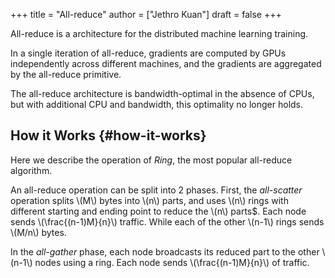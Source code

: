 +++
title = "All-reduce"
author = ["Jethro Kuan"]
draft = false
+++

All-reduce is a architecture for the distributed machine learning training.

In a single iteration of all-reduce, gradients are computed by GPUs
independently across different machines, and the gradients are aggregated by the
all-reduce primitive.

The all-reduce architecture is bandwidth-optimal in the absence of CPUs, but
with additional CPU and bandwidth, this optimality no longer holds.


## How it Works {#how-it-works}

Here we describe the operation of _Ring_, the most popular all-reduce algorithm.

An all-reduce operation can be split into 2 phases. First, the _all-scatter_
operation splits \\(M\\) bytes into \\(n\\) parts, and uses \\(n\\) rings with different
starting and ending point to reduce the \\(n\\) parts$. Each node sends
\\(\frac{(n-1)M}{n}\\) traffic. While each of the other \\(n-1\\) rings sends \\(M/n\\)
bytes.

In the _all-gather_ phase, each node broadcasts its reduced part to the other
\\(n-1\\) nodes using a ring. Each node sends \\(\frac{(n-1)M}{n}\\) of traffic.